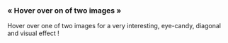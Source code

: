 <h3>« Hover over on of two images »</h3>

Hover over one of two images for a very interesting, eye-candy, diagonal and visual effect ! 
